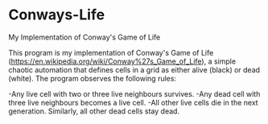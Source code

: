 # Conways-Life
My Implementation of Conway's Game of Life

This program is my implementation of Conway's Game of Life (https://en.wikipedia.org/wiki/Conway%27s_Game_of_Life), a simple chaotic 
automation that defines cells in a grid as either alive (black) or dead (white). The program observes the following rules:

-Any live cell with two or three live neighbours survives.
-Any dead cell with three live neighbours becomes a live cell.
-All other live cells die in the next generation. Similarly, all other dead cells stay dead.


